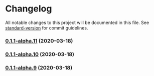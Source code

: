 # Changelog

All notable changes to this project will be documented in this file. See [standard-version](https://github.com/conventional-changelog/standard-version) for commit guidelines.

### [0.1.1-alpha.11](https://github.com/danobot/notorious/compare/v0.1.0...v0.1.1-alpha.11) (2020-03-18)

### [0.1.1-alpha.10](https://github.com/danobot/notorious/compare/v0.1.0...v0.1.1-alpha.10) (2020-03-18)

### [0.1.1-alpha.9](https://github.com/danobot/notorious/compare/v0.1.0...v0.1.1-alpha.9) (2020-03-18)
